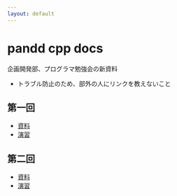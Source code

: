 ```yaml
---
layout: default
---
```


# pandd cpp docs

企画開発部、プログラマ勉強会の新資料
- トラブル防止のため、部外の人にリンクを教えないこと

## 第一回
- [資料](1/main.md)
- [演習](1/ex.md)

## 第二回
- [資料](2/main.md)
- [演習](2/ex.md)

